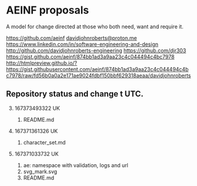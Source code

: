 # AEINF proposals

A model for change directed at those who both need, want and require it.

https://github.com/aeinf
davidjohnroberts@proton.me
https://www.linkedin.com/in/software-engineering-and-design
http://github.com/davidjohnroberts-engineering
https://github.com/djr303
https://gist.github.com/aeinf/874bb1ad3a9aa23c4c044494c4bc7978
http://htmlpreview.github.io/?https://gist.githubusercontent.com/aeinf/874bb1ad3a9aa23c4c044494c4bc7978/raw/fd56b0a0a2e171ae9024fdbf150bbf629318aeaa/davidjohnroberts

## Repository status and change t UTC.

3. 167373493322 UK
   1. README.md

2. 167371361326 UK
   1. character_set.md

1. 167371033732 UK
   1. ae: namespace with validation, logs and url
   2. svg_mark.svg
   3. README.md
